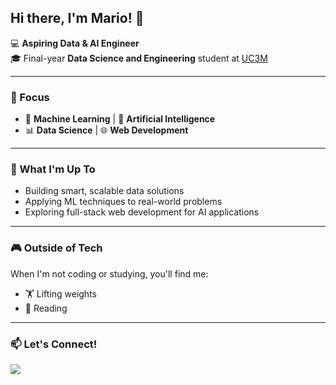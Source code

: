 ## Hi there, I'm Mario! 👋

💻 **Aspiring Data & AI Engineer**  
🎓 Final-year **Data Science and Engineering** student at [UC3M](https://www.uc3m.es/grado/datos)

---

### 🚀 Focus
- 🧠 **Machine Learning** | 🤖 **Artificial Intelligence**
- 📊 **Data Science** | 🌐 **Web Development**

---

### 🎯 What I'm Up To
- Building smart, scalable data solutions  
- Applying ML techniques to real-world problems  
- Exploring full-stack web development for AI applications

---

### 🎮 Outside of Tech
When I'm not coding or studying, you'll find me:
- 🏋️ Lifting weights  
- 📖 Reading

---

### 📫 Let's Connect!
<div align="left">
  <a href="https://www.linkedin.com/in/mario-coronado-fernandez/)" target="_blank">
    <img src="https://img.shields.io/badge/LinkedIn-0077B5?style=for-the-badge&logo=linkedin&logoColor=white"/>
  </a>
</div>

